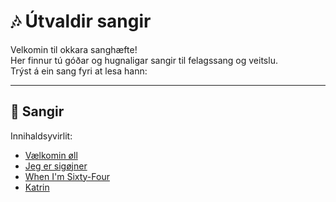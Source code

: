 # 🎶 Útvaldir sangir


Velkomin til okkara sanghæfte!  
Her finnur tú góðar og hugnaligar sangir til felagssang og veitslu.  
Trýst á ein sang fyri at lesa hann:

---

## 📜 Sangir


Innihaldsyvirlit:

- [Vælkomin øll](sange/vaelkomin.md)
- [Jeg er sigøjner](sange/15_jeg_er_sigojner.md)
- [When I'm Sixty-Four](sange/when_im_64.md)
- [Katrin](sange/katrin.md)
